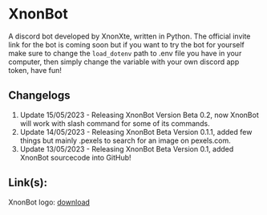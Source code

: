 # XnonBot
A discord bot developed by XnonXte, written in Python. The official invite link for the bot is coming soon but if you want to try the bot for yourself make sure to change the ```load_dotenv``` path to .env file you have in your computer, then simply change the variable with your own discord app token, have fun!

## Changelogs
1. Update 15/05/2023 - Releasing XnonBot Version Beta 0.2, now XnonBot will work with slash command for some of its commands.
1. Update 14/05/2023 - Releasing XnonBot Beta Version 0.1.1, added few things but mainly .pexels to search for an image on pexels.com.
1. Update 13/05/2023 - Releasing XnonBot Beta Version 0.1, added XnonBot sourcecode into GitHub!

## Link(s):
XnonBot logo: [download](https://cdn.discordapp.com/attachments/944147343140327465/1106659505711878154/xnonbot.png)
